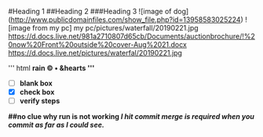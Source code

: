 #Heading 1
##Heading 2
###Heading 3
![image of dog] (http://www.publicdomainfiles.com/show_file.php?id=13958583025224)
![image from my pc] my pc/pictures/waterfall/20190221.jpg
https://d.docs.live.net/981a2710807d65cb/Documents/auctionbrochure/!%20now%20Front%20outside%20cover-Aug%2021.docx
https://d.docs.live.net/pictures/waterfal/20190221.jpg

'''
html
<strong> rain
&copy;
&bull;
&hearts
'''


- [ ] blank box
- [x] check box
- [ ] verify steps

##no clue why run is not working
 _*I hit commit*_
 _merge is required when you commit as far as I could see._
